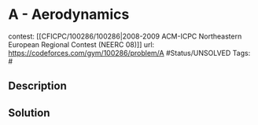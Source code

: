 # A - Aerodynamics

contest: [[CFICPC/100286/100286|2008-2009 ACM-ICPC Northeastern European Regional Contest (NEERC 08)]]
url: https://codeforces.com/gym/100286/problem/A
#Status/UNSOLVED
Tags: #

## Description

## Solution


